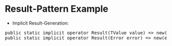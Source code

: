 # Result-Pattern Example


* Implicit Result-Generation:
<pre>
public static implicit operator Result<TValue>(TValue value) => new(value);
public static implicit operator Result<TValue>(Error error) => new(error);
</pre>
